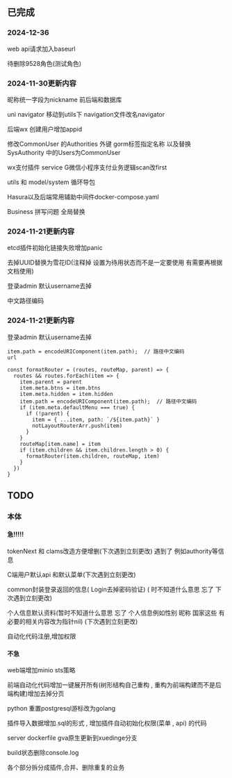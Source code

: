 ## 已完成

### 2024-12-36

web  api请求加入baseurl

待删除9528角色(测试角色)

### 2024-11-30更新内容

昵称统一字段为nickname 前后端和数据库

uni navigator 移动到utils下  navigation文件改名navigator

后端wx 创建用户增加appid

修改CommonUser 的Authorities 外键 gorm标签指定名称  以及替换SysAuthority 中的Users为CommonUser

wx支付插件 service G微信小程序支付业务逻辑scan改first

utils 和 model/system 循环导包

Hasura以及后端常用辅助中间件docker-compose.yaml

Business 拼写问题 全局替换


### 2024-11-21更新内容

etcd插件初始化链接失败增加panic

去掉UUID替换为雪花ID(注释掉 设置为待用状态而不是一定要使用 有需要再根据文档使用)

登录admin 默认username去掉

中文路径编码

### 2024-11-21更新内容

登录admin 默认username去掉

```
item.path = encodeURIComponent(item.path);  // 路径中文编码
url

const formatRouter = (routes, routeMap, parent) => {
  routes && routes.forEach(item => {
    item.parent = parent
    item.meta.btns = item.btns
    item.meta.hidden = item.hidden
    item.path = encodeURIComponent(item.path);  // 路径中文编码
    if (item.meta.defaultMenu === true) {
      if (!parent) {
        item = { ...item, path: `/${item.path}` }
        notLayoutRouterArr.push(item)
      }
    }
    routeMap[item.name] = item
    if (item.children && item.children.length > 0) {
      formatRouter(item.children, routeMap, item)
    }
  })
}
```


## TODO

### 本体

#### 急!!!!!

tokenNext 和 clams改造方便增删(下次遇到立刻更改)  遇到了 例如authority等信息

C端用户默认api 和默认菜单(下次遇到立刻更改)

common封装登录返回的信息( Login去掉密码验证)  ( 时不知道什么意思 忘了 下次遇到立刻更改)

个人信息默认资料(暂时不知道什么意思 忘了  个人信息例如性别 昵称 国家这些 有必要的相关内容改为指针nil) (下次遇到立刻更改)



自动化代码注册,增加权限

#### 不急

web端增加minio  sts策略

前端自动化代码增加一键展开所有(树形结构自己重构 , 重构为前端构建而不是后端构建)增加去掉分页

python 重置postgresql游标改为golang

插件导入数据增加.sql的形式 , 增加插件自动初始化权限(菜单 , api) 的代码

server dockerfile  gva原生更新到xuedinge分支

build状态删除console.log

各个部分拆分成插件,合并、删除重复的业务